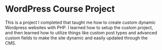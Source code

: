 <h1>WordPress Course Project</h2>

<p>This is a project I completed that taught me how to create custom dynamic Wordpress websites with PHP. I learned how to setup the custom project, and then learned how to utilize things like custom post types and advanced custom fields to make the site dynamic and easily updated through the CMS.</p>